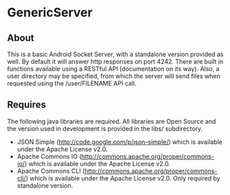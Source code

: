 GenericServer
=============

About
-----

This is a basic Android Socket Server, with a standalone version provided as well. By default it will answer http responses on port 4242. There are built in functions available using a RESTful API (documentation on its way). Also, a user directory may be specified, from which the server will send files when requested using the /user/FILENAME API call.

Requires
--------

The following java libraries are required. All libraries are Open Source and the version used in development is provided in the libs/ subdirectory.

* JSON Simple (http://code.google.com/p/json-simple/) which is available under the Apache License v2.0.
* Apache Commons IO (http://commons.apache.org/proper/commons-io/) which is available under the Apache License v2.0.
* Apache Commons CLI (http://commons.apache.org/proper/commons-cli/) which is available under the Apache License v2.0. Only required by standalone version.

